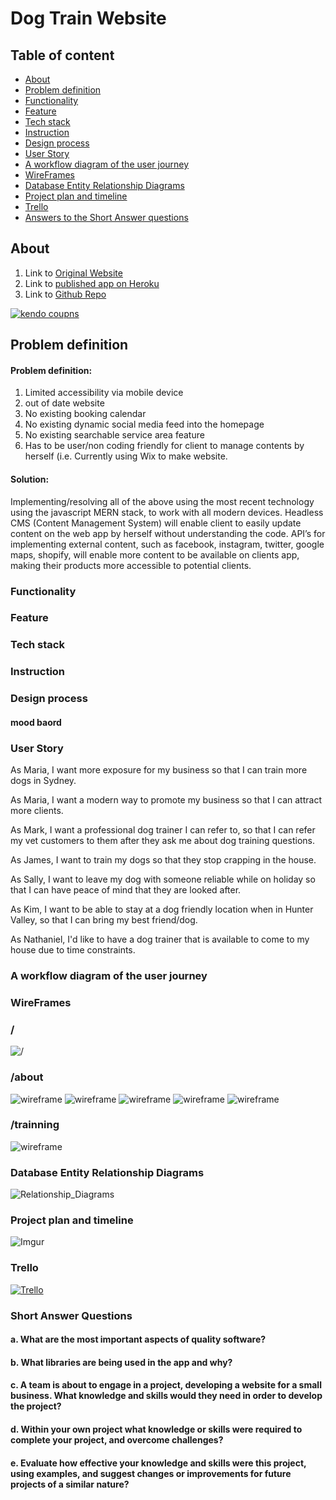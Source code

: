 # Dog Train Website
## Table of content
* [About](#about)
* [Problem definition](#problem-definition)
* [Functionality](#functionality)
* [Feature](#feature)
* [Tech stack](#tech-stack)
* [Instruction](#instruction)
* [Design process](#design-process)
* [User Story](#user-story)
* [A workflow diagram of the user journey](#a-workflow-diagram-of-the-user-journey)
* [WireFrames](#wireframes)
* [Database Entity Relationship Diagrams](#database-entity-relationship-diagrams)
* [Project plan and timeline](#project-plan-and-timeline)
* [Trello](#trello)
* [Answers to the Short Answer questions](#short-answer-questions)



## About
1. Link to [Original Website](https://www.muttswithmanners.com.au/)
2. Link to [published app on Heroku](https://kendodeal.herokuapp.com/)
3. Link to [Github Repo](https://github.com/keshibat/dogtrain_react)

[![kendo coupns](https://i.imgur.com/xia7mKr.png)](https://kendodeal.herokuapp.com/)



## Problem definition

#### Problem definition:

1. Limited accessibility via mobile device
2. out of date website
3. No existing booking calendar
4. No existing dynamic social media feed into the homepage
5. No existing searchable service area feature
6. Has to be user/non coding friendly for client to manage contents by herself (i.e. Currently using Wix to make website.

#### Solution:
Implementing/resolving all of the above using the most recent technology using the javascript MERN stack, to work with all modern devices. Headless CMS (Content Management System) will enable client to easily update content on the web app by herself without understanding the code. API’s for implementing external content, such as facebook, instagram, twitter, google maps, shopify, will enable more content to be available on clients app, making their products more accessible to potential clients.


### Functionality




### Feature



### Tech stack


### Instruction


### Design process


#### mood baord



### User Story

As Maria, I want more exposure for my business so that I can train more dogs in Sydney.

As Maria, I want a modern way to promote my business so that I can attract more clients.

As Mark, I want a professional dog trainer I can refer to, so that I can refer my vet customers to them after they ask me about dog training questions.

As James, I want to train my dogs so that they stop crapping in the house.

As Sally, I want to leave my dog with someone reliable while on holiday so that I can have peace of mind that they are looked after.

As Kim, I want to be able to stay at a dog friendly location when in Hunter Valley, so that I can bring my best friend/dog.

As Nathaniel, I'd like to have a dog trainer that is available to come to my house due to time constraints.

### A workflow diagram of the user journey



### WireFrames

### /
![/](https://i.imgur.com/aJN7HMg.png)


### /about

![wireframe](https://i.imgur.com/Aebm1aJ.png)
![wireframe](https://i.imgur.com/NC6mMt0.png)
![wireframe](https://i.imgur.com/gstFrLl.png)
![wireframe](https://i.imgur.com/wC3nyt0.png)
![wireframe](https://i.imgur.com/dcRsFWF.png)

### /trainning
![wireframe](https://i.imgur.com/HXLdQDq.png)

### Database Entity Relationship Diagrams

![Relationship_Diagrams](https://i.imgur.com/Zwy1ONQ.jpg)


### Project plan and timeline

![Imgur](https://i.imgur.com/dtQBljS.png)

### Trello
[![Trello](https://i.imgur.com/ulDKE97.png)](https://trello.com/b/njBkUzsO/kenjonajo)


### Short Answer Questions

#### a. What are the most important aspects of quality software?





#### b. What libraries are being used in the app and why?




#### c. A team is about to engage in a project, developing a website for a small business. What knowledge and skills would they need in order to develop the project?




#### d. Within your own project what knowledge or skills were required to complete your project, and overcome challenges?




#### e. Evaluate how effective your knowledge and skills were this project, using examples, and suggest changes or improvements for future projects of a similar nature?


[Rails]: <https://github.com/joemccann/dillinger>
[Github]: <https://github.com/>
[Trello]: <https://trello.com/>